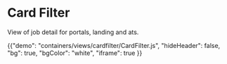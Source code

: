 # Card Filter

<p class="description">View of job detail for portals, landing and ats.</p>

{{"demo": "containers/views/cardfilter/CardFilter.js", "hideHeader": false, "bg": true, "bgColor": "white", "iframe": true }}
